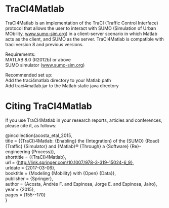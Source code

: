 # TraCI4Matlab
TraCI4Matlab is an implementation of the TraCI (Traffic Control Interface) protocol that allows the user to interact with SUMO (Simulation of Urban MObility, www.sumo-sim.org) in a client-server scenario in which Matlab acts as the client, and SUMO as the server. TraCI4Matlab is compatible with traci version 8 and previous versions.

Requirements: <br>
MATLAB 8.0 (R2012b) or above <br>
SUMO simulator (www.sumo-sim.org) <br>

Recommended set up: <br>
Add the traci4matlab directory to your Matlab path <br>
Add traci4matlab.jar to the Matlab static java directory <br>

# Citing TraCI4Matlab
If you use TraCI4Matlab in your research reports, articles and conferences, please cite it, as follows:

@incollection{acosta_etal_2015, <br>
title = {{TraCI}4Matlab: {Enabling} the {Integration} of the {SUMO} {Road} {Traffic} {Simulator} and {Matlab}® {Through} a {Software} {Re}-engineering {Process}}, <br>
shorttitle = {{TraCI}4Matlab}, <br>
url = {http://link.springer.com/10.1007/978-3-319-15024-6_9}, <br>
urldate = {2017-03-06}, <br>
booktitle = {Modeling {Mobility} with {Open} {Data}}, <br>
publisher = {Springer}, <br>
author = {Acosta, Andrés F. and Espinosa, Jorge E. and Espinosa, Jairo}, <br>
year = {2015}, <br>
pages = {155--170} <br>
}
